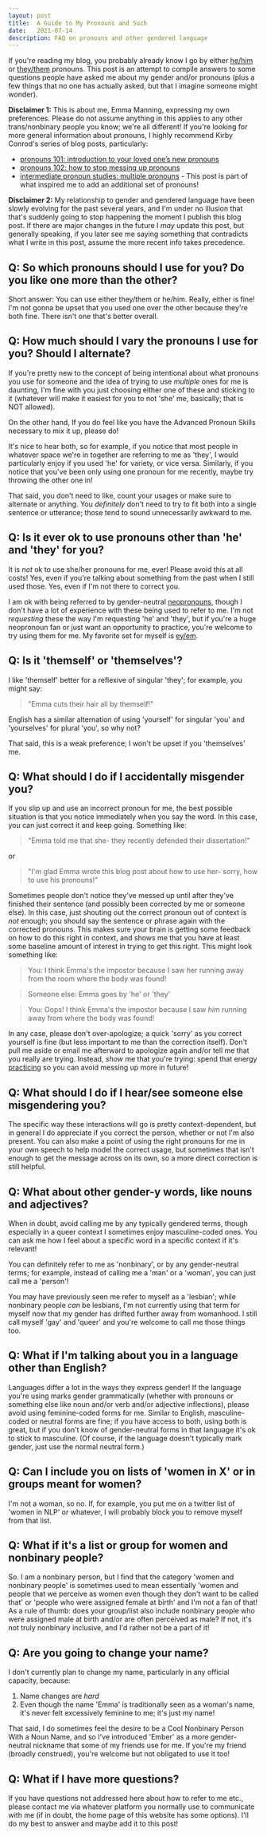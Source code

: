 ```yaml
---
layout: post
title:  A Guide to My Pronouns and Such
date:   2021-07-14
description: FAQ on pronouns and other gendered language
---
```


If you're reading my blog, you probably already know I go by either [he/him](https://pronoun.is/he) or [they/them](https://pronoun.is/they/.../themself) pronouns. This post is an attempt to compile answers to some questions people have asked me about my gender and/or pronouns (plus a few things that no one has actually asked, but that I imagine someone might wonder).

**Disclaimer 1:**
This is about me, Emma Manning, expressing my own preferences. Please do not assume anything in this applies to any other trans/nonbinary people you know; we're all different! If you're looking for more general information about pronouns, I highly recommend Kirby Conrod's series of blog posts, particularly:
- [pronouns 101: introduction to your loved one’s new pronouns](https://kconrod.medium.com/pronouns-101-introduction-to-your-loved-ones-new-pronouns-3fef080266d0)
- [pronouns 102: how to stop messing up pronouns](https://kconrod.medium.com/pronouns-102-how-to-stop-messing-up-pronouns-9bd66911118)
- [intermediate pronoun studies: multiple pronouns](https://kconrod.medium.com/intermediate-pronoun-studies-multiple-pronouns-71e34cd28c54) - This post is part of what inspired me to add an additional set of pronouns!

**Disclaimer 2:**
My relationship to gender and gendered language have been slowly evolving for the past several years, and I'm under no illusion that that's suddenly going to stop happening the moment I publish this blog post. If there are major changes in the future I *may* update this post, but generally speaking, if you later see me saying something that contradicts what I write in this post, assume the more recent info takes precedence.

## Q: So which pronouns should I use for you? Do you like one more than the other?

Short answer: You can use either they/them or he/him. Really, either is fine! I'm not gonna be upset that you used one over the other because they're both fine. There isn't one that's better overall.

## Q: How much should I vary the pronouns I use for you? Should I alternate?

If you're pretty new to the concept of being intentional about what pronouns you use for someone and the idea of trying to use *multiple* ones for me is daunting, I'm fine with you just choosing either one of these and sticking to it (whatever will make it easiest for you to not 'she' me, basically; that is NOT allowed).

On the other hand, If you do feel like you have the Advanced Pronoun Skills necessary to mix it up, please do!

It's nice to hear both, so for example, if you notice that most people in whatever space we're in together are referring to me as 'they', I would particularly enjoy if you used 'he' for variety, or vice versa. Similarly, if you notice that you've been only using one pronoun for me recently, maybe try throwing the other one in!

That said, you don't need to like, count your usages or make sure to alternate or anything. You *definitely* don't need to try to fit both into a single sentence or utterance; those tend to sound unnecessarily awkward to me. 

## Q: Is it ever ok to use pronouns other than 'he' and 'they' for you?

It is *not* ok to use she/her pronouns for me, ever! Please avoid this at all costs! Yes, even if you're talking about something from the past when I still used those. Yes, even if I'm not there to correct you.

I am ok with being referred to by gender-neutral [neopronouns](https://kconrod.medium.com/guest-lecture-in-pronouns-vasundhara-1c61d3023e0c), though I don't have a lot of experience with these being used to refer to me. I'm not *requesting* these the way I'm requesting 'he' and 'they', but if you're a huge neopronoun fan or just want an opportunity to practice, you're welcome to try using them for me. My favorite set for myself is [ey/em](https://pronoun.is/ey).

## Q: Is it 'themself' or 'themselves'?

I like 'themself' better for a reflexive of singular 'they'; for example, you might say:
> "Emma cuts their hair all by themself!"

English has a similar alternation of using 'yourself' for singular 'you' and 'yourselves' for plural 'you', so why not?

That said, this is a weak preference; I won't be upset if you 'themselves' me.

## Q: What should I do if I accidentally misgender you?

If you slip up and use an incorrect pronoun for me, the best possible situation is that you notice immediately when you say the word. In this case, you can just correct it and keep going. Something like:

>"Emma told me that she- they recently defended their dissertation!"

or

>"I'm glad Emma wrote this blog post about how to use her- sorry, how to use his pronouns!"

Sometimes people don't notice they've messed up until after they've finished their sentence (and possibly been corrected by me or someone else). In this case, just shouting out the correct pronoun out of context is *not* enough; you should say the sentence or phrase again with the corrected pronouns. This makes sure your brain is getting some feedback on how to do this right in context, and shows me that you have at least some baseline amount of interest in trying to get this right. This might look something like:

>You: I think Emma's the impostor because I saw her running away from the room where the body was found!

>Someone else: Emma goes by 'he' or 'they'

>You: Oops! I think Emma's the impostor because I saw *him* running away from where the body was found!

In any case, please don't over-apologize; a quick 'sorry' as you correct yourself is fine (but less important to me than the correction itself). Don't pull me aside or email me afterward to apologize again and/or tell me that you really are trying. Instead, *show* me that you're trying: spend that energy [practicing](https://kconrod.medium.com/pronouns-102-how-to-stop-messing-up-pronouns-9bd66911118) so you can avoid messing up more in future!

## Q: What should I do if I hear/see someone else misgendering you?

The specific way these interactions will go is pretty context-dependent, but in general I do appreciate if you correct the person, whether or not I'm also present. You can also make a point of using the right pronouns for me in your own speech to help model the correct usage, but sometimes that isn't enough to get the message across on its own, so a more direct correction is still helpful.

## Q: What about other gender-y words, like nouns and adjectives?

When in doubt, avoid calling me by any typically gendered terms, though especially in a queer context I sometimes enjoy masculine-coded ones. You can ask me how I feel about a specific word in a specific context if it's relevant!

You can definitely refer to me as 'nonbinary', or by any gender-neutral terms; for example, instead of calling me a 'man' or a 'woman', you can just call me a 'person'!

You may have previously seen me refer to myself as a 'lesbian'; while nonbinary people *can* be lesbians, I'm not currently using that term for myself now that my gender has drifted further away from womanhood. I still call myself 'gay' and 'queer' and you're welcome to call me those things too.

## Q: What if I'm talking about you in a language other than English?

Languages differ a lot in the ways they express gender! If the language you're using marks gender grammatically (whether with pronouns or something else like noun and/or verb and/or adjective inflections), please avoid using feminine-coded forms for me. Similar to English, masculine-coded or neutral forms are fine; if you have access to both, using both is great, but if you don't know of gender-neutral forms in that language it's ok to stick to masculine. (Of course, if the language doesn't typically mark gender, just use the normal neutral form.)

## Q: Can I include you on lists of 'women in X' or in groups meant for women?

I'm not a woman, so no. If, for example, you put me on a twitter list of 'women in NLP' or whatever, I will probably block you to remove myself from that list.

## Q: What if it's a list or group for women and nonbinary people?

So. I am a nonbinary person, but I find that the category 'women and nonbinary people' is sometimes used to mean essentially 'women and people that we perceive as women even though they don't want to be called that' or 'people who were assigned female at birth' and I'm not a fan of that! As a rule of thumb: does your group/list also include nonbinary people who were assigned male at birth and/or are often perceived as male? If not, it's not truly nonbinary inclusive, and I'd rather not be a part of it! 

## Q: Are you going to change your name?

I don't currently plan to change my name, particularly in any official capacity, because:
1. Name changes are *hard*
2. Even though the name 'Emma' is traditionally seen as a woman's name, it's never felt excessively feminine to me; it's just my name!

That said, I do sometimes feel the desire to be a Cool Nonbinary Person With a Noun Name, and so I've introduced 'Ember' as a more gender-neutral nickname that some of my friends use for me. If you're my friend (broadly construed), you're welcome but not obligated to use it too!

## Q: What if I have more questions?

If you have questions not addressed here about how to refer to me etc., please contact me via whatever platform you normally use to communicate with me (if in doubt, the home page of this website has some options). I'll do my best to answer and maybe add it to this post! 